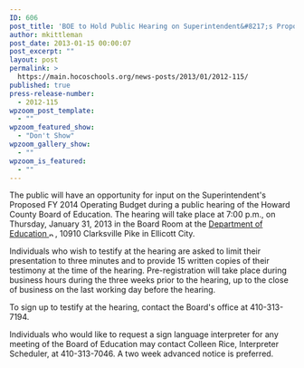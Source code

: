 ```yaml
---
ID: 606
post_title: 'BOE to Hold Public Hearing on Superintendent&#8217;s Proposed FY 2014 Operating Budget'
author: mkittleman
post_date: 2013-01-15 00:00:07
post_excerpt: ""
layout: post
permalink: >
  https://main.hocoschools.org/news-posts/2013/01/2012-115/
published: true
press-release-number:
  - 2012-115
wpzoom_post_template:
  - ""
wpzoom_featured_show:
  - "Don't Show"
wpzoom_gallery_show:
  - ""
wpzoom_is_featured:
  - ""
---
```

The public will have an opportunity for input on the Superintendent's Proposed FY 2014 Operating Budget during a public hearing of the Howard County Board of Education. The hearing will take place at 7:00 p.m., on Thursday, January 31, 2013 in the Board Room at the <a href="http://maps.google.com/maps?hl=en&amp;q=10910+Clarksville+Pike,+Ellicott+City,+MD+21042&amp;btnG=Search" target="_blank">Department of Education <img alt="new webpage icon" src="http://www.hcpss.org/images/new_webpage.gif" width="11" height="10" align="bottom" border="0" /></a>, 10910 Clarksville Pike in Ellicott City.

Individuals who wish to testify at the hearing are asked to limit their presentation to three minutes and to provide 15 written copies of their testimony at the time of the hearing. Pre-registration will take place during business hours during the three weeks prior to the hearing, up to the close of business on the last working day before the hearing.

To sign up to testify at the hearing, contact the Board's office at 410-313-7194.

Individuals who would like to request a sign language interpreter for any meeting of the Board of Education may contact Colleen Rice, Interpreter Scheduler, at 410-313-7046. A two week advanced notice is preferred.